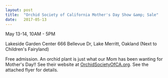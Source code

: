 ```yaml
---
layout: post
title:  "Orchid Society of California Mother's Day Show &amp; Sale"
date:   2017-05-13
---
```


May 13-14, 10AM - 5PM

Lakeside Garden Center
666 Bellevue Dr,
Lake Merritt, Oakland
(Next to Children's Fairyland)

Free admission. An orchid plant is just what our Mom has been wanting for Mother's Day!! See
their website at [OrchidSocietyOfCA.org](http://www.OrchidSocietyOfCA.org/). See the attached flyer for details.
